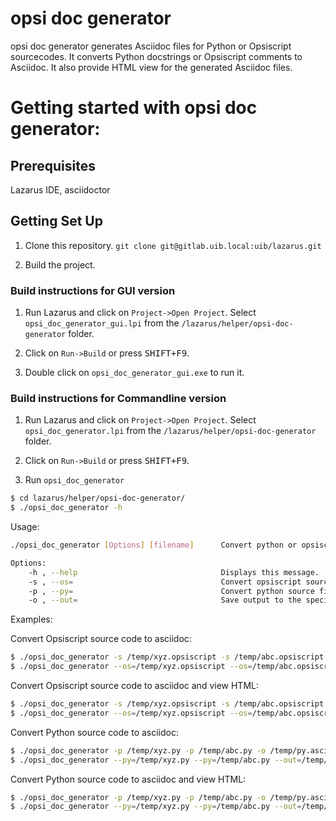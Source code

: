 # opsi doc generator
opsi doc generator generates Asciidoc files for Python or Opsiscript sourcecodes.
It converts Python docstrings or Opsiscript comments to Asciidoc.
It also provide HTML view for the generated Asciidoc files.


# Getting started with opsi doc generator:

## Prerequisites
Lazarus IDE, asciidoctor


## Getting Set Up
1. Clone this repository. `git clone git@gitlab.uib.local:uib/lazarus.git`

2. Build the project.

### Build instructions for GUI version
1. Run Lazarus and click on `Project->Open Project`.  Select
`opsi_doc_generator_gui.lpi` from the `/lazarus/helper/opsi-doc-generator` folder.

2. Click on `Run->Build` or press <kbd>SHIFT+F9</kbd>.

3. Double click on `opsi_doc_generator_gui.exe` to run it.


### Build instructions for Commandline version
1. Run Lazarus and click on `Project->Open Project`.  Select
`opsi_doc_generator.lpi` from the `/lazarus/helper/opsi-doc-generator` folder.

2. Click on `Run->Build` or press <kbd>SHIFT+F9</kbd>.

3. Run `opsi_doc_generator`

```bash
$ cd lazarus/helper/opsi-doc-generator/
$ ./opsi_doc_generator -h
```

Usage:

```bash
./opsi_doc_generator [Options] [filename]      Convert python or opsiscript source files to asciidoc.

Options:
	-h , --help                                Displays this message.
	-s , --os=                                 Convert opsiscript source file to asciidoc and save it to the output file.
	-p , --py=                                 Convert python source file to asciidoc and save it to the output file.
	-o , --out=                                Save output to the specified file
```

Examples:

Convert Opsiscript source code to asciidoc:

```bash
$ ./opsi_doc_generator -s /temp/xyz.opsiscript -s /temp/abc.opsiscript -o /temp/opsi.asciidoc                                                                                                                                      
$ ./opsi_doc_generator --os=/temp/xyz.opsiscript --os=/temp/abc.opsiscript --out=/temp/opsi.asciidoc  
```

Convert Opsiscript source code to asciidoc and view HTML:

```bash
$ ./opsi_doc_generator -s /temp/xyz.opsiscript -s /temp/abc.opsiscript -o /temp/opsi.asciidoc -v
$ ./opsi_doc_generator --os=/temp/xyz.opsiscript --os=/temp/abc.opsiscript --out=/temp/opsi.asciidoc --view
```

Convert Python source code to asciidoc:

```bash
$ ./opsi_doc_generator -p /temp/xyz.py -p /temp/abc.py -o /temp/py.asciidoc
$ ./opsi_doc_generator --py=/temp/xyz.py --py=/temp/abc.py --out=/temp/py.asciidoc
```

Convert Python source code to asciidoc and view HTML:

```bash
$ ./opsi_doc_generator -p /temp/xyz.py -p /temp/abc.py -o /temp/py.asciidoc -v
$ ./opsi_doc_generator --py=/temp/xyz.py --py=/temp/abc.py --out=/temp/py.asciidoc --view
```
